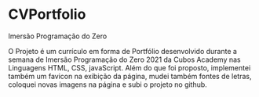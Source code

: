 # CVPortfolio

Imersão Programação do Zero

O Projeto é um currículo em forma de Portfólio desenvolvido durante a semana de Imersão Programação do Zero 2021 da Cubos Academy nas Linguagens
HTML, CSS, javaScript. Além do que foi proposto, implementei também um favicon na exibição da página, mudei também fontes de letras,
coloquei novas imagens na página e subi o projeto no github.

